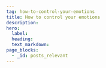 ```yaml
---
tag: how-to-control-your-emotions
title: How to control your emotions
description:
hero:
  label:
  heading:
  text_markdown:
page_blocks:
  - _id: posts_relevant
---
```

